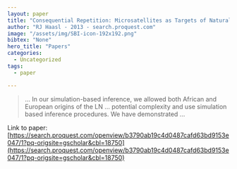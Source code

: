 ```yaml
---
layout: paper
title: "Consequential Repetition: Microsatellites as Targets of Natural Selection"
author: "RJ Haasl - 2013 - search.proquest.com"
image: "/assets/img/SBI-icon-192x192.png"
bibtex: "None"
hero_title: "Papers"
categories:
  - Uncategorized
tags:
  - paper

---
```

>… In our simulation-based inference, we allowed both African and European origins of the LN … potential complexity and use simulation based inference procedures. We have demonstrated …

Link to paper: [https://search.proquest.com/openview/b3790ab19c4d0487cafd63bd9153e047/1?pq-origsite=gscholar&cbl=18750](https://search.proquest.com/openview/b3790ab19c4d0487cafd63bd9153e047/1?pq-origsite=gscholar&cbl=18750)


